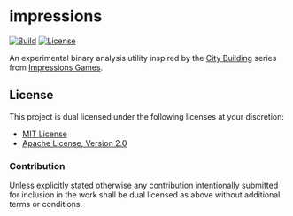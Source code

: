 # impressions

[![Build][build-badge]][build-badge-url]
[![License][license-badge]][license-badge-url]

An experimental binary analysis utility inspired by the [City Building](https://en.wikipedia.org/wiki/City_Building_(series)) series from [Impressions Games](https://en.wikipedia.org/wiki/Impressions_Games).

## License

This project is dual licensed under the following licenses at your discretion:

- [MIT License](LICENSE-MIT)
- [Apache License, Version 2.0](LICENSE-APACHE)

### Contribution

Unless explicitly stated otherwise any contribution intentionally submitted for
inclusion in the work shall be dual licensed as above without additional terms
or conditions.

[build-badge]: https://img.shields.io/github/actions/workflow/status/dbalcomb/impressions/ci.yml
[build-badge-url]: https://github.com/dbalcomb/impressions/actions/workflows/ci.yml
[license-badge]: https://img.shields.io/badge/license-MIT%20OR%20Apache%202.0-blue.svg
[license-badge-url]: https://github.com/dbalcomb/impressions#license
